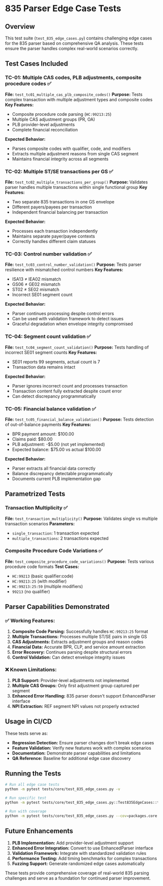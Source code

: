 # 835 Parser Edge Case Tests

## Overview

This test suite (`test_835_edge_cases.py`) contains challenging edge cases for the 835 parser based on comprehensive QA analysis. These tests ensure the parser handles complex real-world scenarios correctly.

## Test Cases Included

### TC-01: Multiple CAS codes, PLB adjustments, composite procedure codes ✅
**File:** `test_tc01_multiple_cas_plb_composite_codes()`
**Purpose:** Tests complex transaction with multiple adjustment types and composite codes
**Key Features:**
- Composite procedure code parsing (`HC:99213:25`)
- Multiple CAS adjustment groups (PR, OA)
- PLB provider-level adjustments
- Complete financial reconciliation

**Expected Behavior:**
- Parses composite codes with qualifier, code, and modifiers
- Extracts multiple adjustment reasons from single CAS segment
- Maintains financial integrity across all segments

### TC-02: Multiple ST/SE transactions per GS ✅
**File:** `test_tc02_multiple_transactions_per_group()`
**Purpose:** Validates parser handles multiple transactions within single functional group
**Key Features:**
- Two separate 835 transactions in one GS envelope
- Different payers/payees per transaction
- Independent financial balancing per transaction

**Expected Behavior:**
- Processes each transaction independently
- Maintains separate payer/payee contexts
- Correctly handles different claim statuses

### TC-03: Control number validation ✅
**File:** `test_tc03_control_number_validation()`
**Purpose:** Tests parser resilience with mismatched control numbers
**Key Features:**
- ISA13 ≠ IEA02 mismatch
- GS06 ≠ GE02 mismatch  
- ST02 ≠ SE02 mismatch
- Incorrect SE01 segment count

**Expected Behavior:**
- Parser continues processing despite control errors
- Can be used with validation framework to detect issues
- Graceful degradation when envelope integrity compromised

### TC-04: Segment count validation ✅
**File:** `test_tc04_segment_count_validation()`
**Purpose:** Tests handling of incorrect SE01 segment counts
**Key Features:**
- SE01 reports 99 segments, actual count is 7
- Transaction data remains intact

**Expected Behavior:**
- Parser ignores incorrect count and processes transaction
- Transaction content fully extracted despite count error
- Can detect discrepancy programmatically

### TC-05: Financial balance validation ✅
**File:** `test_tc05_financial_balance_validation()`
**Purpose:** Tests detection of out-of-balance payments
**Key Features:**
- BPR payment amount: $100.00
- Claims paid: $80.00
- PLB adjustment: -$5.00 (not yet implemented)
- Expected balance: $75.00 vs actual $100.00

**Expected Behavior:**
- Parser extracts all financial data correctly
- Balance discrepancy detectable programmatically
- Documents current PLB implementation gap

## Parametrized Tests

### Transaction Multiplicity ✅
**File:** `test_transaction_multiplicity()`
**Purpose:** Validates single vs multiple transaction scenarios
**Parameters:**
- `single_transaction`: 1 transaction expected
- `multiple_transactions`: 2 transactions expected

### Composite Procedure Code Variations ✅
**File:** `test_composite_procedure_code_variations()`
**Purpose:** Tests various procedure code formats
**Test Cases:**
- `HC:99213` (basic qualifier:code)
- `HC:99213:25` (with modifier)
- `HC:99213:25:59` (multiple modifiers)
- `99213` (no qualifier)

## Parser Capabilities Demonstrated

### ✅ Working Features:
1. **Composite Code Parsing:** Successfully handles `HC:99213:25` format
2. **Multiple Transactions:** Processes multiple ST/SE pairs in single GS
3. **CAS Adjustments:** Extracts adjustment groups and reason codes
4. **Financial Data:** Accurate BPR, CLP, and service amount extraction
5. **Error Recovery:** Continues parsing despite structural errors
6. **Control Validation:** Can detect envelope integrity issues

### ❌ Known Limitations:
1. **PLB Support:** Provider-level adjustments not implemented
2. **Multiple CAS Groups:** Only first adjustment group captured per segment
3. **Enhanced Error Handling:** 835 parser doesn't support EnhancedParser interface
4. **NPI Extraction:** REF segment NPI values not properly extracted

## Usage in CI/CD

These tests serve as:
- **Regression Detection:** Ensure parser changes don't break edge cases
- **Feature Validation:** Verify new features work with complex scenarios
- **Documentation:** Demonstrate parser capabilities and limitations
- **QA Reference:** Baseline for additional edge case discovery

## Running the Tests

```bash
# Run all edge case tests
python -m pytest tests/core/test_835_edge_cases.py -v

# Run specific test
python -m pytest tests/core/test_835_edge_cases.py::Test835EdgeCases::test_tc01_multiple_cas_plb_composite_codes -v

# Run with coverage
python -m pytest tests/core/test_835_edge_cases.py --cov=packages.core.transactions.t835
```

## Future Enhancements

1. **PLB Implementation:** Add provider-level adjustment support
2. **Enhanced Error Integration:** Convert to use EnhancedParser interface  
3. **Validation Framework:** Integrate with standardized validation rules
4. **Performance Testing:** Add timing benchmarks for complex transactions
5. **Fuzzing Support:** Generate randomized edge cases automatically

These tests provide comprehensive coverage of real-world 835 parsing challenges and serve as a foundation for continued parser improvement.